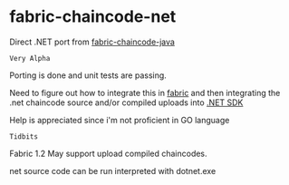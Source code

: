 # fabric-chaincode-net

Direct .NET port from [fabric-chaincode-java](https://github.com/hyperledger/fabric-chaincode-java)

`Very Alpha`

Porting is done and unit tests are passing.

Need to figure out how to integrate this in [fabric](https://github.com/hyperledger/fabric)
and then integrating the .net chaincode source and/or compiled uploads into [.NET SDK](https://github.com/maxpiva/fabric-sdk-net)

Help is appreciated since i'm not proficient in GO language

`Tidbits`

Fabric 1.2 May support upload compiled chaincodes.

net source code can be run interpreted with dotnet.exe




